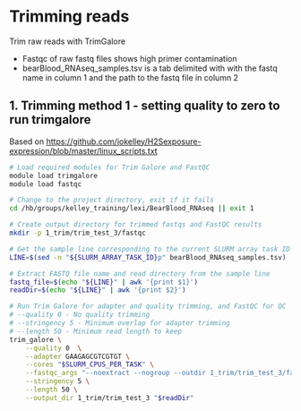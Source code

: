 # Trimming reads

Trim raw reads with TrimGalore
- Fastqc of raw fastq files shows high primer contamination
- bearBlood_RNAseq_samples.tsv is a tab delimited with with the fastq name in column 1 and the path to the fastq file in column 2

## 1. Trimming method 1 - setting quality to zero to run trimgalore

Based on https://github.com/jokelley/H2Sexposure-expression/blob/master/linux_scripts.txt

```bash
# Load required modules for Trim Galore and FastQC
module load trimgalore
module load fastqc

# Change to the project directory, exit if it fails
cd /hb/groups/kelley_training/lexi/BearBlood_RNAseq || exit 1

# Create output directory for trimmed fastqs and FastQC results
mkdir -p 1_trim/trim_test_3/fastqc

# Get the sample line corresponding to the current SLURM array task ID
LINE=$(sed -n "${SLURM_ARRAY_TASK_ID}p" bearBlood_RNAseq_samples.tsv)

# Extract FASTQ file name and read directory from the sample line
fastq_file=$(echo "${LINE}" | awk '{print $1}')
readDir=$(echo "${LINE}" | awk '{print $2}')

# Run Trim Galore for adapter and quality trimming, and FastQC for QC
# --quality 0 - No quality trimming 
# --stringency 5 - Minimum overlap for adapter trimming
# --length 50 - Minimum read length to keep
trim_galore \
    --quality 0  \
    --adapter GAAGAGCGTCGTGT \
    --cores "$SLURM_CPUS_PER_TASK" \
    --fastqc_args "--noextract --nogroup --outdir 1_trim/trim_test_3/fastqc" \
    --stringency 5 \
    --length 50 \
    --output_dir 1_trim/trim_test_3 "$readDir"
```
